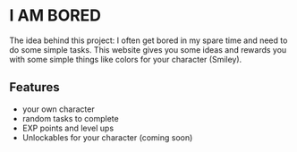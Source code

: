 # I AM BORED

The idea behind this project: I often get bored in my spare time and need to do some simple tasks. This website gives you some ideas and rewards you with some simple things like colors for your character (Smiley). 




## Features

- your own character
- random tasks to complete
- EXP points and level ups
- Unlockables for your character (coming soon)


